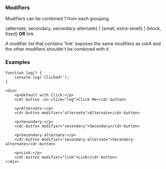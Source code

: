 ### Modifiers

Modifiers can be combined 1 from each grouping.

{alternate, secondary, secondary-alternate} | {small, extra-small} | {block, fixed} **OR** link

A modifier list that contains 'link' exposes the same modifiers as cdrA and the other modifiers shouldn't be combined with it.

### Examples

```
function log() {
    console.log('Clicked!');
}

<div>
    <p>Default with Click:</p>
    <cdr-button :on-click="log">Click Me</cdr-button>

    <p>Alternate:</p>
    <cdr-button modifier="alternate">Alternate</cdr-button>

    <p>Secondary:</p>
    <cdr-button modifier="secondary">Secondary</cdr-button>

    <p>Secondary-alternate:</p>
    <cdr-button modifier="secondary-alternate">Secondary-alternate</cdr-button>

    <p>Link:</p>
    <cdr-button modifier="link">Link</cdr-button>
</div>
```